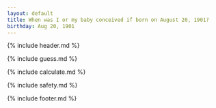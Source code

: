 ```yaml
---
layout: default
title: When was I or my baby conceived if born on August 20, 1901?
birthday: Aug 20, 1901
---
```


{% include header.md %}

{% include guess.md %}

{% include calculate.md %}

{% include safety.md %}

{% include footer.md %}



